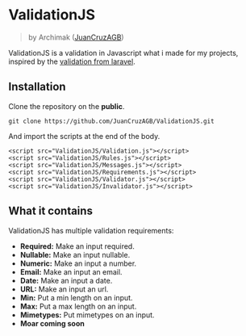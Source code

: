# ValidationJS
> by Archimak ([JuanCruzAGB](https://github.com/JuanCruzAGB))

ValidationJS is a validation in Javascript what i made for my projects, inspired by the [validation from laravel](https://laravel.com/docs/6.x/validation).

## Installation

Clone the repository on the __public__.
```
git clone https://github.com/JuanCruzAGB/ValidationJS.git
```

And import the scripts at the end of the body.
```
<script src="ValidationJS/Validation.js"></script>
<script src="ValidationJS/Rules.js"></script>
<script src="ValidationJS/Messages.js"></script>
<script src="ValidationJS/Requirements.js"></script>
<script src="ValidationJS/Validator.js"></script>
<script src="ValidationJS/Invalidator.js"></script>
```

## What it contains

ValidationJS has multiple validation requirements:
- __Required:__ Make an input required.
- __Nullable:__ Make an input nullable.
- __Numeric:__ Make an input a number.
- __Email:__ Make an input an email.
- __Date:__ Make an input a date.
- __URL:__ Make an input an url.
- __Min:__ Put a min length on an input.
- __Max:__ Put a max length on an input.
- __Mimetypes:__ Put mimetypes on an input.
- __Moar coming soon__
